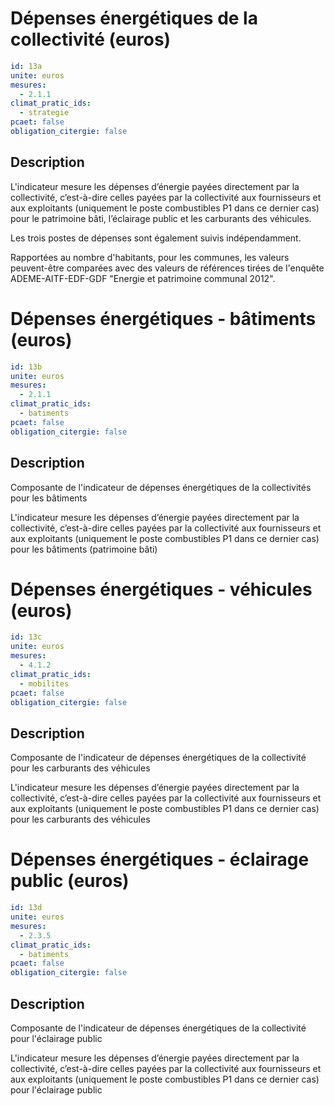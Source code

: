 # Dépenses énergétiques de la collectivité (euros)
```yaml
id: 13a
unite: euros
mesures:
  - 2.1.1
climat_pratic_ids:
  - strategie
pcaet: false
obligation_citergie: false
```
## Description
L'indicateur mesure les dépenses d’énergie payées directement par la collectivité, c’est-à-dire celles payées par la collectivité aux fournisseurs et aux exploitants (uniquement le poste combustibles P1 dans ce dernier cas) pour le patrimoine bâti, l’éclairage public et les carburants des véhicules.

Les trois postes de dépenses sont également suivis indépendamment.

Rapportées au nombre d'habitants, pour les communes, les valeurs peuvent-être comparées avec des valeurs de références  tirées de l'enquête ADEME-AITF-EDF-GDF "Energie et patrimoine communal 2012".


# Dépenses  énergétiques - bâtiments (euros)
```yaml
id: 13b
unite: euros
mesures:
  - 2.1.1
climat_pratic_ids:
  - batiments
pcaet: false
obligation_citergie: false
```
## Description
Composante de l'indicateur de dépenses énergétiques de la collectivités pour les bâtiments

L'indicateur mesure les dépenses d’énergie payées directement par la collectivité, c’est-à-dire celles payées par la collectivité aux fournisseurs et aux exploitants (uniquement le poste combustibles P1 dans ce dernier cas) pour les bâtiments (patrimoine bâti)


# Dépenses énergétiques - véhicules (euros)
```yaml
id: 13c
unite: euros
mesures:
  - 4.1.2
climat_pratic_ids:
  - mobilites
pcaet: false
obligation_citergie: false
```
## Description
Composante de l'indicateur de dépenses énergétiques de la collectivité pour les carburants des véhicules

L'indicateur mesure les dépenses d’énergie payées directement par la collectivité, c’est-à-dire celles payées par la collectivité aux fournisseurs et aux exploitants (uniquement le poste combustibles P1 dans ce dernier cas) pour les carburants des véhicules


# Dépenses énergétiques - éclairage public  (euros)
```yaml
id: 13d
unite: euros
mesures:
  - 2.3.5
climat_pratic_ids:
  - batiments
pcaet: false
obligation_citergie: false
```
## Description
Composante de l'indicateur de dépenses énergétiques de la collectivité pour l'éclairage public

L'indicateur mesure les dépenses d’énergie payées directement par la collectivité, c’est-à-dire celles payées par la collectivité aux fournisseurs et aux exploitants (uniquement le poste combustibles P1 dans ce dernier cas)  pour l'éclairage public


